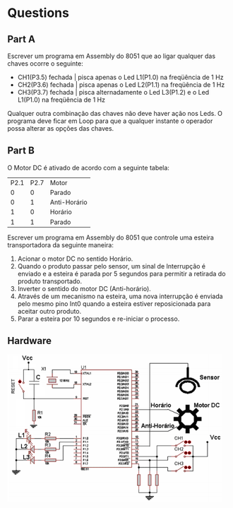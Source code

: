 # Questions

## Part A

Escrever um programa em Assembly do 8051 que ao ligar qualquer das chaves ocorre o seguinte:

 * CH1(P3.5) fechada | pisca apenas o Led L1(P1.0) na freqüência de 1 Hz
 * CH2(P3.6) fechada | pisca apenas o Led L2(P1.1) na freqüência de 1 Hz
 * CH3(P3.7) fechada | pisca alternadamente o Led L3(P1.2) e o Led L1(P1.0) na freqüência de 1 Hz

Qualquer outra combinação das chaves não deve haver ação nos Leds.
O programa deve ficar em Loop para que a qualquer instante o operador possa alterar as opções das chaves.

## Part B

O Motor DC é ativado de acordo com a seguinte tabela:

<table>
    <tr>
        <td>P2.1</td>
        <td>P2.7</td>
        <td>Motor</td>
    </tr>
    <tr>
        <td>0</td>
        <td>0</td>
        <td>Parado</td>
    </tr>
    <tr>
        <td>0</td>
        <td>1</td>
        <td>Anti-Horário</td>
    </tr>
    <tr>
        <td>1</td>
        <td>0</td>
        <td>Horário</td>
    </tr>
    <tr>
        <td>1</td>
        <td>1</td>
        <td>Parado</td>
    </tr>
</table>

Escrever um programa em Assembly do 8051 que controle uma esteira transportadora da seguinte maneira:
1. Acionar o motor DC no sentido Horário.
2. Quando o produto passar pelo sensor, um sinal de Interrupção é enviado e a esteira é parada por 5 segundos para permitir a retirada do produto transportado.
3. Inverter o sentido do motor DC (Anti-horário).
4. Através de um mecanismo na esteira, uma nova interrupção é enviada pelo mesmo pino Int0 quando a esteira estiver reposicionada para aceitar outro produto.
5. Parar a esteira por 10 segundos e re-iniciar o processo.

## Hardware

![hardware](./hardware.png "Hardware")
